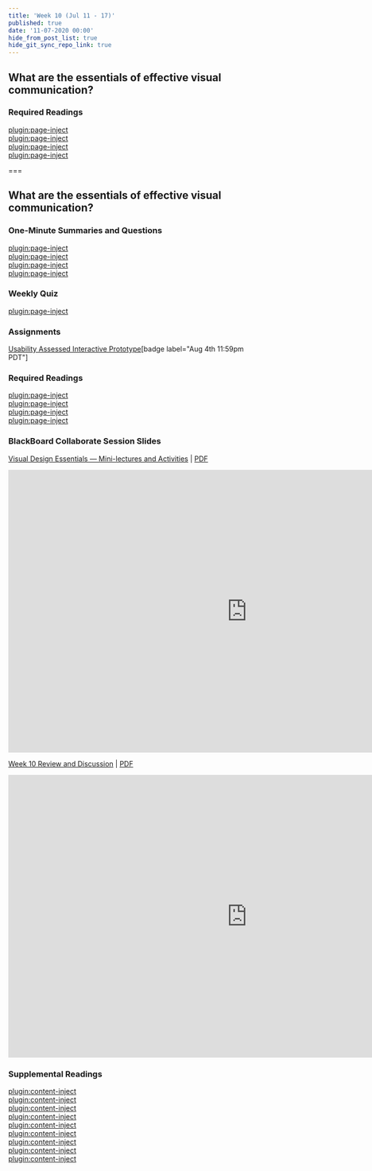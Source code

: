 ```yaml
---
title: 'Week 10 (Jul 11 - 17)'
published: true
date: '11-07-2020 00:00'
hide_from_post_list: true
hide_git_sync_repo_link: true
---
```


## What are the essentials of effective visual communication?  

### Required Readings  
[plugin:page-inject](../../weekly-readings/week-10-1?template=partials/embedlycardlinkonly)  
[plugin:page-inject](../../weekly-readings/week-10-2?template=partials/embedlycardlinkonly)  
[plugin:page-inject](../../weekly-readings/week-10-3?template=partials/embedlycardlinkonly)  
[plugin:page-inject](../../weekly-readings/week-10-4?template=partials/embedlycardlinkonly)  

===

## **What are the essentials of effective visual communication?**

### One-Minute Summaries and Questions  
[plugin:page-inject](../../canvaslms-assignments/one-minute-summaries/week-10-1)  
[plugin:page-inject](../../canvaslms-assignments/one-minute-summaries/week-10-2)  
[plugin:page-inject](../../canvaslms-assignments/one-minute-summaries/week-10-3)  
[plugin:page-inject](../../canvaslms-assignments/one-minute-summaries/week-10-4)  

### Weekly Quiz
[plugin:page-inject](../../canvaslms-assignments/weekly-review-quizzes/week-10)  

### Assignments
[Usability Assessed Interactive Prototype](https://canvas.sfu.ca/courses/53207/assignments/457113)[badge label="Aug 4th 11:59pm PDT"]  

### Required Readings  
[plugin:page-inject](../../weekly-readings/week-10-1?template=partials/embedlycardlinkonly)  
[plugin:page-inject](../../weekly-readings/week-10-2?template=partials/embedlycardlinkonly)  
[plugin:page-inject](../../weekly-readings/week-10-3?template=partials/embedlycardlinkonly)  
[plugin:page-inject](../../weekly-readings/week-10-4?template=partials/embedlycardlinkonly)  

### BlackBoard Collaborate Session Slides
[Visual Design Essentials — Mini-lectures and Activities](https://docs.google.com/presentation/d/e/2PACX-1vTD1T1sBFXCKgUf2qGXhfQCso5ERbskoX8hr76bWZsZ6RM6pkdaMb6IvFHwI-0h-4lz94meHc6avxMX/pub?start=false&loop=false&delayms=3000)  | [PDF](https://canvas.sfu.ca/courses/53207/files/folder/Downloads/Slides%20PDFs/Mini-Lectures%20and%20Activities/Week-10)
<div class="grav-youtube"><iframe src="https://docs.google.com/presentation/d/e/2PACX-1vQtAfOU30i28zaqCkNS62AVa21Kh2nZGo_J1G4oXdzqV4suKzTvRthQoD4JIh0Vr1siXTB0UxClAmEe/embed?start=false&loop=false&delayms=3000" frameborder="0" width="960" height="569" allowfullscreen="true" mozallowfullscreen="true" webkitallowfullscreen="true"></iframe></div>

[Week 10 Review and Discussion](https://docs.google.com/presentation/d/e/2PACX-1vTbPvVfqn7_quv4FiJ1JqQP7d0_g0B-Xt9H5fiKpn7EtTTucgfvxnoTjj_sulPv5oRkYu0oG1VNkvqd/pub?start=false&loop=false&delayms=3000)  | [PDF](https://canvas.sfu.ca/courses/53207/files/folder/Downloads/Slides%20PDFs/Review%20and%20Discussion/Week-10)
<div class="grav-youtube"><iframe src="https://docs.google.com/presentation/d/e/2PACX-1vSlcx0_6wH_i25kRpRuo018safH7EzloDJf_mUcH3Ab5x74i47afjO0KRSHAerzrJZeb0pAcFcZQy1b/embed?start=false&loop=false&delayms=3000" frameborder="0" width="960" height="569" allowfullscreen="true" mozallowfullscreen="true" webkitallowfullscreen="true"></iframe></div>

### Supplemental Readings  
[plugin:content-inject](../../ux-techniques-guide/how-to-bridge-the-gap-between-the-problem-space-and-design-space/accessibility)  
[plugin:content-inject](../../ux-techniques-guide/what-are-the-essentials-of-effective-visual-communication/color)  
[plugin:content-inject](../../ux-techniques-guide/what-are-the-essentials-of-effective-visual-communication/grids)  
[plugin:content-inject](../../ux-techniques-guide/what-are-the-essentials-of-effective-visual-communication/hierarchy)  
[plugin:content-inject](../../ux-techniques-guide/what-are-the-essentials-of-effective-visual-communication/icons)  
[plugin:content-inject](../../ux-techniques-guide/what-are-the-essentials-of-effective-visual-communication/layout)  
[plugin:content-inject](../../ux-techniques-guide/what-are-the-essentials-of-effective-visual-communication/typography)  
[plugin:content-inject](../../ux-techniques-guide/what-are-the-essentials-of-effective-visual-communication/visual-design-principles)  
[plugin:content-inject](../../ux-techniques-guide/what-are-the-essentials-of-effective-visual-communication/visual-interface-design)  
